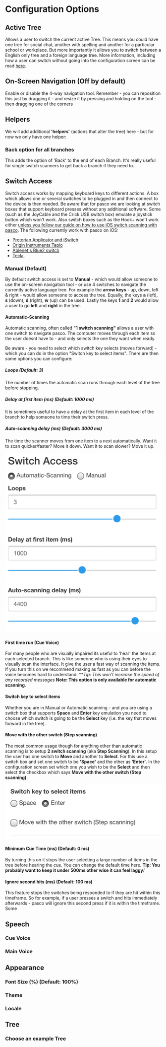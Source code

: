# Configuration Options

## Active Tree

Allows a user to switch the current active Tree. This means you could have one tree for social chat, another with spelling and another for a particular school or workplace. But more importantly it allows you to switch between a English only tree and a foreign language tree. More information, including how a user can switch without going into the configuration screen can be read [here](/advanced/tree-file-details.html). 


## On-Screen Navigation (Off by default)

Enable or disable the 4-way navigation tool. Remember - you can reposition this just by dragging it - and resize it by pressing and holding on the tool - then dragging one of the corners

## Helpers

We will add additional **'helpers'** (actions that alter the tree) here - but for now we only have one helper:

### Back option for all branches

This adds the option of 'Back' to the end of each Branch. It's really useful for single switch scanners to get back a branch if they need to. 

## Switch Access

Switch access works by mapping keyboard keys to different actions. A box which allows one or several switches to be plugged in and then connect to the device is then needed. Be aware that for pasco we are looking at switch boxes that support keyboard presses without any additional software. Some (such as the JoyCable and the Crick USB switch box) emulate a joystick button which won't work. Also switch boxes such as the Hook+ won't work either [unless you follow our guide on how to use iOS switch scanning with pasco](/tips-n-tricks/ios-switch-scanning.html). The following currently work with pasco on iOS:

* [Pretorian Applicator and iSwitch](https://www.pretorianuk.com/assistive-technology-for-ipad)
* [Origin Instruments Tapio](http://www.orin.com/access/tapio/)
* [Ablenet's Blue2 switch](https://www.ablenetinc.com/technology/computer-tablet-access/blue2-bluetooth-switch)
* [Tecla](https://gettecla.com). 


### Manual (Default)

By default switch access is set to **Manual** - which would allow someone to use the on-screen navigation tool - or use 4 switches to navigate the currently active language tree. For example the **arrow keys** - up, down, left & right - would allow someone to access the tree. Equally, the keys **a** (left), **s** (down), **d** (right), **w** (up) can be used. Lastly the keys **1** and **2** would allow a user to go **left** and **right** in the tree. 


#### Automatic-Scanning 

Automatic scanning, often called **"1 switch scanning"** allows a user with one switch to navigate pasco. The computer moves through each item so the user doesnt have to - and only selects the one they want when ready.

Be aware - you need to select which switch key selects (moves forward) - which you can do in the option "Switch key to select items".  There are then some options you can configure:


##### Loops (Default: 3)

The number of times the automatic scan runs through each level of the tree before stopping. 

##### Delay at first item (ms) (Default: 1000 ms)

It is sometimes useful to have a delay at the first item in each level of the branch to help someone to time their switch press. 

##### Auto-scanning delay (ms) (Default: 3000 ms)

The time the scanner moves from one item to a next automatically. Want it to scan quicker/faster? Move it down. Want it to scan slower? Move it up. 


![Automatic scanning](../img/screenshots/config-automatic.png)

#### First time run (Cue Voice)

For many people who are visually impaired its useful to 'hear' the items at each selected branch. This is like someone who is using their eyes to visually scan the interface. It give the user a fast way of scanning the items. If you turn this on we recommend making as fast as you can before the voice becomes hard to understand. ***Tip: This won't increase the speed of any recorded messages* **Note: This option is only available for automatic scanning**. 


#### Switch key to select items

Whether you are in Manual or Automatic scanning - and you are using a switch box that supports **Space** and **Enter** key emulation you need to choose which switch is going to be the **Select** key (i.e. the key that moves forward in the tree). 

#### Move with the other switch (Step scanning)
 
The most common usage though for anything other than automatic scanning is to setup **2 switch scanning** (aka **Step Scanning**). In this setup the user has one switch to **Move** and another to **Select**. For this use a switch box and set one switch to be **'Space'** and the other as **'Enter'**. In the configuration screen set which one you wish to be the **Select** and then select the checkbox which says **Move with the other switch (Step scanning)**. 

![2 switch setup](../img/screenshots/config-2switch.png)


#### Minimum Cue Time (ms) (Default: 0 ms)


By turning this on it stops the user selecting a large number of items in the tree before hearing the cue. You can change the default time here. **Tip: You probably want to keep it under 500ms other wise it can feel laggy**/

#### Ignore second hits (ms) (Default: 100 ms)

This feature stops the switches being responded to if they are hit within this timeframe. So for example, if a user presses a switch and hits immediately afterwards - pasco will ignore this second press if it is within the timeframe. Some 

## Speech

### Cue Voice

### Main Voice 

## Appearance

### Font Size (%) (Default: 100%)

### Theme 

### Locale

## Tree

### Choose an example Tree
